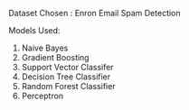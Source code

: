 Dataset Chosen : Enron Email Spam Detection

Models Used:
<ol>
  <li>Naive Bayes</li>
  <li>Gradient Boosting</li>
  <li>Support Vector Classifer</li>
  <li>Decision Tree Classifier</li>
  <li>Random Forest Classifier</li>
  <li>Perceptron</li>
</ol>
